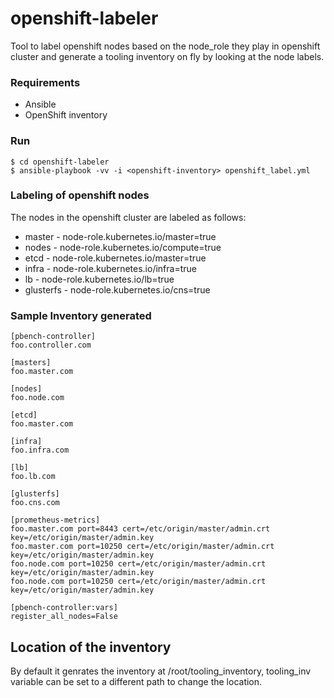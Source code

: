 # openshift-labeler
Tool to label openshift nodes based on the node_role they play in openshift cluster and generate a tooling inventory on fly by looking at the node labels.

### Requirements
- Ansible
- OpenShift inventory

### Run
```
$ cd openshift-labeler
$ ansible-playbook -vv -i <openshift-inventory> openshift_label.yml
```

### Labeling of openshift nodes
The nodes in the openshift cluster are labeled as follows:

- master                         - node-role.kubernetes.io/master=true 
- nodes                          - node-role.kubernetes.io/compute=true
- etcd                           - node-role.kubernetes.io/master=true
- infra                          - node-role.kubernetes.io/infra=true
- lb                             - node-role.kubernetes.io/lb=true
- glusterfs                      - node-role.kubernetes.io/cns=true

### Sample Inventory generated
```
[pbench-controller]
foo.controller.com

[masters]
foo.master.com

[nodes]
foo.node.com

[etcd]
foo.master.com

[infra]
foo.infra.com

[lb]
foo.lb.com

[glusterfs]
foo.cns.com

[prometheus-metrics]
foo.master.com port=8443 cert=/etc/origin/master/admin.crt key=/etc/origin/master/admin.key
foo.master.com port=10250 cert=/etc/origin/master/admin.crt key=/etc/origin/master/admin.key
foo.node.com port=10250 cert=/etc/origin/master/admin.crt key=/etc/origin/master/admin.key
foo.node.com port=10250 cert=/etc/origin/master/admin.crt key=/etc/origin/master/admin.key

[pbench-controller:vars]
register_all_nodes=False
```

## Location of the inventory
By default it genrates the inventory at /root/tooling_inventory, tooling_inv variable can be set to a different path to change the location.
